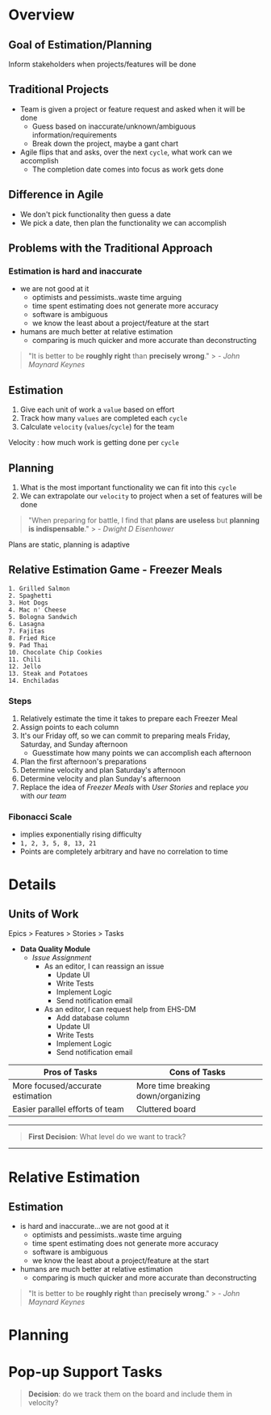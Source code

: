 # Overview

## Goal of Estimation/Planning
Inform stakeholders when projects/features will be done

## Traditional Projects
- Team is given a project or feature request and asked when it will be done
	- Guess based on inaccurate/unknown/ambiguous information/requirements
	- Break down the project, maybe a gant chart
- Agile flips that and asks, over the next `cycle`, what work can we accomplish
	- The completion date comes into focus as work gets done

## Difference in Agile
- We don't pick functionality then guess a date
- We pick a date, then plan the functionality we can accomplish

## Problems with the Traditional Approach

### Estimation is hard and inaccurate
- we are not good at it
	- optimists and pessimists..waste time arguing
	- time spent estimating does not generate more accuracy
	- software is ambiguous
	- we know the least about a project/feature at the start
- humans are much better at relative estimation
	- comparing is much quicker and more accurate than deconstructing

> "It is better to be **roughly right** than **precisely wrong**."
	> *- John Maynard Keynes*


## Estimation
1. Give each unit of work a `value` based on effort
2. Track how many `values` are completed each `cycle`
3. Calculate `velocity` (`values`/`cycle`) for the team

Velocity
: how much work is getting done per `cycle`

## Planning
1. What is the most important functionality we can fit into this `cycle`
2. We can extrapolate our `velocity` to project when a set of features will be done

> "When preparing for battle, I find that **plans are useless** but **planning is indispensable**."
	> *- Dwight D Eisenhower*

Plans are static, planning is adaptive

## Relative Estimation Game - Freezer Meals
```
1. Grilled Salmon
2. Spaghetti
3. Hot Dogs
4. Mac n' Cheese
5. Bologna Sandwich
6. Lasagna
7. Fajitas
8. Fried Rice
9. Pad Thai
10. Chocolate Chip Cookies 
11. Chili
12. Jello
13. Steak and Potatoes
14. Enchiladas 
```
### Steps
1. Relatively estimate the time it takes to prepare each Freezer Meal
2. Assign points to each column
3. It's our Friday off, so we can commit to preparing meals Friday, Saturday, and Sunday afternoon
	- Guesstimate how many points we can accomplish each afternoon
4. Plan the first afternoon's preparations
5. Determine velocity and plan Saturday's afternoon
6. Determine velocity and plan Sunday's afternoon
7. Replace the idea of *Freezer Meals* with *User Stories* and replace *you* with *our team*


### Fibonacci Scale
- implies exponentially rising difficulty
- `1, 2, 3, 5, 8, 13, 21`
- Points are completely arbitrary and have no correlation to time

# Details

## Units of Work
Epics > Features > Stories > Tasks

- **Data Quality Module**
	* *Issue Assignment*
		+ As an editor, I can reassign an issue
			+ Update UI
			+ Write Tests
			+ Implement Logic
			+ Send notification email
		+ As an editor, I can request help from EHS-DM
			+ Add database column
			+ Update UI
			+ Write Tests
			+ Implement Logic
			+ Send notification email



|Pros of Tasks|Cons of Tasks|
|----|----|
|More focused/accurate estimation|More time breaking down/organizing|
|Easier parallel efforts of team|Cluttered board|
---
> **First Decision**: What level do we want to track?
---

# Relative Estimation

## Estimation
- is hard and inaccurate...we are not good at it
	- optimists and pessimists..waste time arguing
	- time spent estimating does not generate more accuracy
	- software is ambiguous
	- we know the least about a project/feature at the start
- humans are much better at relative estimation
	- comparing is much quicker and more accurate than deconstructing

> "It is better to be **roughly right** than **precisely wrong**."
	> *- John Maynard Keynes*




# Planning


	
# Pop-up Support Tasks
> **Decision**: do we track them on the board and include them in velocity?


<!--stackedit_data:
eyJoaXN0b3J5IjpbMTk1NTE0ODQ2MSwtOTM1Njg5MDI4LC0xMj
UxMTY5NjY0LC0yNDQwMDMyMzgsLTI1Nzc5MTEzMCw1ODUzNjQw
NCwxNjM5NTAzNTg0LC0yMTgwNDYzMjMsLTEzMDQwNDY5NzEsMT
I4Njc0NTUwNCwtNjgyODA0NjksLTExMzIyOTM1MDAsMjk2Mzc5
NjQwLC0xMzA0MzI4Mzk0LDE0OTQ4NzgyNDgsOTc1NTc1NjkwLD
I3ODExMzYyMCwxMTI0MzA0NzkxLDE4MzE2NTgwMDksMTY1MjY1
ODk5M119
-->